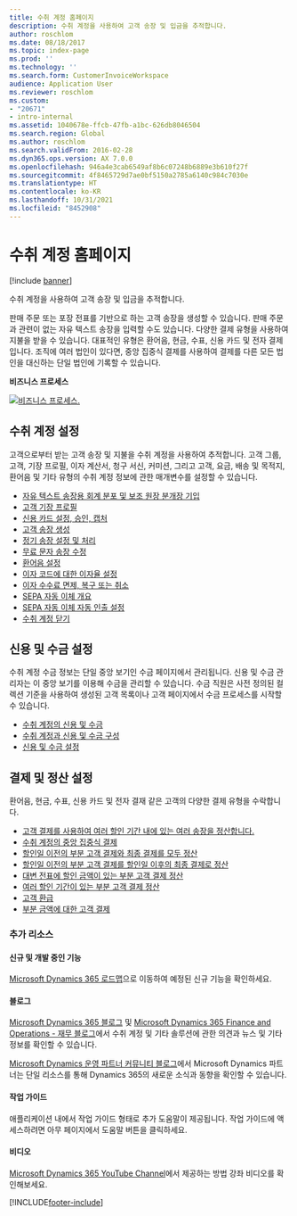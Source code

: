 ```yaml
---
title: 수취 계정 홈페이지
description: 수취 계정을 사용하여 고객 송장 및 입금을 추적합니다.
author: roschlom
ms.date: 08/18/2017
ms.topic: index-page
ms.prod: ''
ms.technology: ''
ms.search.form: CustomerInvoiceWorkspace
audience: Application User
ms.reviewer: roschlom
ms.custom:
- "20671"
- intro-internal
ms.assetid: 1040678e-ffcb-47fb-a1bc-626db8046504
ms.search.region: Global
ms.author: roschlom
ms.search.validFrom: 2016-02-28
ms.dyn365.ops.version: AX 7.0.0
ms.openlocfilehash: 946a4e3cab6549af8b6c07248b6889e3b610f27f
ms.sourcegitcommit: 4f8465729d7ae0bf5150a2785a6140c984c7030e
ms.translationtype: HT
ms.contentlocale: ko-KR
ms.lasthandoff: 10/31/2021
ms.locfileid: "8452908"
---
```

# <a name="accounts-receivable-home-page"></a>수취 계정 홈페이지

[!include [banner](../includes/banner.md)]

수취 계정을 사용하여 고객 송장 및 입금을 추적합니다. 

판매 주문 또는 포장 전표를 기반으로 하는 고객 송장을 생성할 수 있습니다. 판매 주문과 관련이 없는 자유 텍스트 송장을 입력할 수도 있습니다. 다양한 결제 유형을 사용하여 지불을 받을 수 있습니다. 대표적인 유형은 환어음, 현금, 수표, 신용 카드 및 전자 결제입니다. 조직에 여러 법인이 있다면, 중앙 집중식 결제를 사용하여 결제를 다른 모든 법인을 대신하는 단일 법인에 기록할 수 있습니다.


**비즈니스 프로세스**

[![비즈니스 프로세스.](./media/AR-process.PNG)](./media/AR-process.PNG)

## <a name="set-up-accounts-receivable"></a>수취 계정 설정

고객으로부터 받는 고객 송장 및 지불을 수취 계정을 사용하여 추적합니다. 고객 그룹, 고객, 기장 프로필, 이자 계산서, 청구 서신, 커미션, 그리고 고객, 요금, 배송 및 목적지, 환어음 및 기타 유형의 수취 계정 정보에 관한 매개변수를 설정할 수 있습니다. 

- [자유 텍스트 송장용 회계 분포 및 보조 원장 분개장 기입](accounting-distributions-subledger-journal-entries-free-text-invoices.md)
- [고객 기장 프로필](customer-posting-profiles.md)
- [신용 카드 설정, 승인, 캡처](credit-card-authorizations.md)
- [고객 송장 생성](configure-customer-invoices.md)
- [정기 송장 설정 및 처리](set-up-process-recurring-invoices.md)
- [무료 문자 송장 수정](correct-free-text-invoice.md)
- [환어음 설정](set-up-bills-exchange.md)
- [이자 코드에 대한 이자율 설정](set-up-interest-rates-interest-code.md)
- [이자 수수료 면제, 복구 또는 취소](waive-reinstate-reverse-interest-fees.md)
- [SEPA 자동 이체 개요](sepa-direct-debit-overview.md)
- [SEPA 자동 이체 자동 인출 설정](sepa-direct-debit-mandate.md)
- [수취 계정 닫기](close-accounts-receivable.md)
    
## <a name="set-up-credit-and-collections"></a>신용 및 수금 설정

수취 계정 수금 정보는 단일 중앙 보기인 수금 페이지에서 관리됩니다. 신용 및 수금 관리자는 이 중앙 보기를 이용해 수금을 관리할 수 있습니다. 수금 직원은 사전 정의된 컬렉션 기준을 사용하여 생성된 고객 목록이나 고객 페이지에서 수금 프로세스를 시작할 수 있습니다.

- [수취 계정의 신용 및 수금](collections-credit-accounts-receivable.md)
- [수취 계정과 신용 및 수금 구성](accounts-receivables-set-up-overview.md)
- [신용 및 수금 설정](set-up-collections.md)

## <a name="set-up-payments-and-settlements"></a>결제 및 정산 설정

환어음, 현금, 수표, 신용 카드 및 전자 결재 같은 고객의 다양한 결제 유형을 수락합니다. 

- [고객 결제를 사용하여 여러 할인 기간 내에 있는 여러 송장을 정산합니다.](customer-payment-settle-multiple-invoices-multiple-discount-periods.md)
- [수취 계정의 중앙 집중식 결제](centralized-payments-accounts-receivable.md)
- [할인일 이전의 부분 고객 결제와 최종 결제를 모두 정산](../accounts-payable/settle-partial-customer-payment-or-final-payment-before-discount.md)
- [할인일 이전의 부분 고객 결제를 할인일 이후의 최종 결제로 정산](settle-partial-customer-payment-before-discount-or-final-payment-after.md)
- [대변 전표에 할인 금액이 있는 부분 고객 결제 정산](settle-partial-customer-payment-discounts-credit-notes.md)
- [여러 할인 기간이 있는 부분 고객 결제 정산](settle-partial-customer-payment-multiple-discount-periods.md)
- [고객 환급](reimburse-customers.md)
- [부분 금액에 대한 고객 결제](customer-payments-partial-amount.md)
   
### <a name="additional-resources"></a>추가 리소스

#### <a name="whats-new-and-in-development"></a>신규 및 개발 중인 기능

[Microsoft Dynamics 365 로드맵](/dynamics365/release-plans/)으로 이동하여 예정된 신규 기능을 확인하세요. 

#### <a name="blogs"></a>블로그

[Microsoft Dynamics 365 블로그](https://community.dynamics.com/b/msftdynamicsblog?c=Enterprise) 및 [Microsoft Dynamics 365 Finance and Operations - 재무 블로그](https://community.dynamics.com/365/financeandoperations/b/financials)에서 수취 계정 및 기타 솔루션에 관한 의견과 뉴스 및 기타 정보를 확인할 수 있습니다.

[Microsoft Dynamics 운영 파트너 커뮤니티 블로그](https://community.dynamics.com/partner/b/operationspartnercommunityblog)에서 Microsoft Dynamics 파트너는 단일 리소스를 통해 Dynamics 365의 새로운 소식과 동향을 확인할 수 있습니다.

#### <a name="task-guides"></a>작업 가이드
애플리케이션 내에서 작업 가이드 형태로 추가 도움말이 제공됩니다. 작업 가이드에 액세스하려면 아무 페이지에서 도움말 버튼을 클릭하세요.

#### <a name="videos"></a>비디오

[Microsoft Dynamics 365 YouTube Channel](https://www.youtube.com/channel/UCJGCg4rB3QSs8y_1FquelBQ)에서 제공하는 방법 강좌 비디오를 확인해보세요.









[!INCLUDE[footer-include](../../includes/footer-banner.md)]
